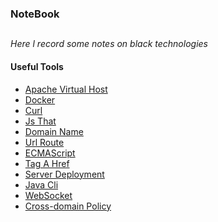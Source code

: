 ### NoteBook
##

*Here l record some notes on black technologies*

#### Useful Tools
* [Apache Virtual Host](https://github.com/shinytang6/BookDemo/blob/master/NoteBook/virtual%20host.md)
* [Docker](https://github.com/shinytang6/BookDemo/blob/master/NoteBook/docker.md)
* [Curl](https://github.com/shinytang6/BookDemo/blob/master/NoteBook/curl.md)
* [Js That](https://github.com/shinytang6/BookDemo/blob/master/NoteBook/js%20that.md)
* [Domain Name](https://github.com/shinytang6/BookDemo/blob/master/NoteBook/domain%20name.md)
* [Url Route](https://github.com/shinytang6/BookDemo/blob/master/NoteBook/url%20route.md)
* [ECMAScript](https://github.com/shinytang6/BookDemo/blob/master/NoteBook/ecmascript.md)
* [Tag A Href](https://github.com/shinytang6/BookDemo/blob/master/NoteBook/tag%20a%20href.md)
* [Server Deployment](https://github.com/shinytang6/BookDemo/blob/master/NoteBook/server%20deployment.md)
* [Java Cli](https://github.com/shinytang6/BookDemo/blob/master/NoteBook/java%20cli.md)
* [WebSocket](https://github.com/shinytang6/BookDemo/blob/master/NoteBook/websocket.md)
* [Cross-domain Policy](https://github.com/shinytang6/BookDemo/blob/master/NoteBook/cross-domain%20policy.md)